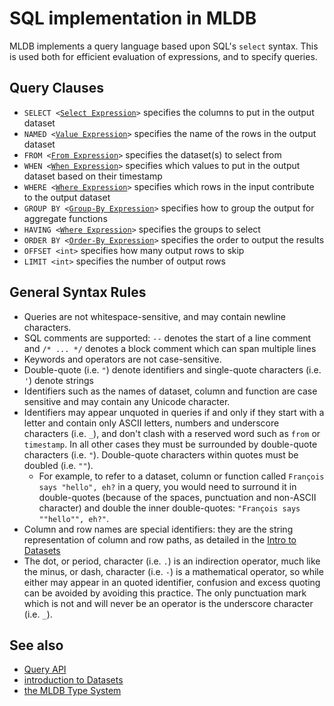 # SQL implementation in MLDB

MLDB implements a query language based upon SQL's `select` syntax.
This is used both for efficient evaluation of expressions, and to 
specify queries. 

## Query Clauses

- `SELECT <`[`Select Expression`](SelectExpression.md)`>` specifies the columns to put in the output dataset
- `NAMED <`[`Value Expression`](ValueExpression.md)`>` specifies the name of the rows in the output dataset
- `FROM <`[`From Expression`](FromExpression.md)`>` specifies the dataset(s) to select from
- `WHEN <`[`When Expression`](WhenExpression.md)`>` specifies which values to put in the output dataset based on their timestamp
- `WHERE <`[`Where Expression`](WhereExpression.md)`>` specifies which rows in the input contribute to the output dataset
- `GROUP BY <`[`Group-By Expression`](GroupByExpression.md)`>` specifies how to group the output for aggregate functions
- `HAVING <`[`Where Expression`](WhereExpression.md)`>` specifies the groups to select
- `ORDER BY <`[`Order-By Expression`](OrderByExpression.md)`>` specifies the order to output the results
- `OFFSET <int>` specifies how many output rows to skip
- `LIMIT <int>` specifies the number of output rows

## General Syntax Rules

* Queries are not whitespace-sensitive, and may contain newline characters.
* SQL comments are supported: `--` denotes the start of a line comment and `/* ... */` denotes a block comment which can span multiple lines
* Keywords and operators are not case-sensitive.
* Double-quote (i.e. `"`) denote identifiers and single-quote characters (i.e. `'`) denote strings
* Identifiers such as the names of dataset, column and function are case sensitive and may contain any Unicode character.
* Identifiers may appear unquoted in queries if and only if they start with a letter and contain only ASCII letters, numbers and underscore characters (i.e. `_`), and don't clash with a reserved word such as `from` or `timestamp`. In all other cases they must be surrounded by double-quote characters (i.e. `"`). Double-quote characters within quotes must be doubled (i.e. `""`). 
    * For example, to
    refer to a dataset, column or function called `François says "hello", eh?` in a query, you would need to
    surround it in double-quotes (because of the spaces, punctuation and non-ASCII character) and double the inner double-quotes: `"François says ""hello"", eh?"`.
* Column and row names are special identifiers: they are the string representation of column and row paths, as detailed in the [Intro to Datasets](../datasets/Datasets.md)
* The dot, or period, character (i.e. `.`) is an indirection operator, much like the minus, or dash, character (i.e. `-`) is a mathematical operator, so while either may appear in an quoted identifier, confusion and excess quoting can be avoided by avoiding this practice. The only punctuation mark which is not and will never be an operator is the underscore character (i.e. `_`).


## See also

* [Query API](QueryAPI.md)
* [introduction to Datasets](../datasets/Datasets.md)
* [the MLDB Type System](TypeSystem.md)



